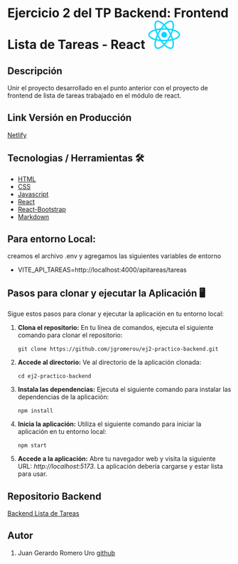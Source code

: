# Ejercicio 2 del TP Backend: Frontend Lista de Tareas - React ![React Icon](./src/assets/react.svg)

## Descripción

Unir el proyecto desarrollado en el punto anterior con el proyecto de frontend de lista de tareas trabajado en el módulo de react.

## Link Versión en Producción

[Netlify](https://listatareas-rollingcode-romerouro.netlify.app/)

## Tecnologias / Herramientas 🛠

- [HTML](https://developer.mozilla.org/es/docs/Web/HTML)
- [CSS](https://developer.mozilla.org/en-US/docs/Web/CSS)
- [Javascript](https://www.w3schools.com/js/)
- [React](https://es.legacy.reactjs.org/)
- [React-Bootstrap](https://react-bootstrap.github.io/)
- [Markdown](https://markdown.es/)

## Para entorno **Local**:

creamos el archivo .env y agregamos las siguientes variables de entorno

- VITE_API_TAREAS=http://localhost:4000/apitareas/tareas

## Pasos para clonar y ejecutar la Aplicación 🖥

Sigue estos pasos para clonar y ejecutar la aplicación en tu entorno local:

1.  **Clona el repositorio:** En tu línea de comandos, ejecuta el siguiente comando para clonar el repositorio:

    ```
    git clone https://github.com/jgromerou/ej2-practico-backend.git
    ```

2.  **Accede al directorio:** Ve al directorio de la aplicación clonada:

    ```
    cd ej2-practico-backend
    ```

3.  **Instala las dependencias:** Ejecuta el siguiente comando para instalar las dependencias de la aplicación:

    ```
    npm install
    ```

4.  **Inicia la aplicación:** Utiliza el siguiente comando para iniciar la aplicación en tu entorno local:

    ```
    npm start
    ```

5.  **Accede a la aplicación:** Abre tu navegador web y visita la siguiente URL: _http://localhost:5173_. La aplicación debería cargarse y estar lista para usar.

## Repositorio Backend

[Backend Lista de Tareas](https://github.com/jgromerou/ej1-practico-backend)

## Autor

1. Juan Gerardo Romero Uro [github](https://github.com/jgromerou)
